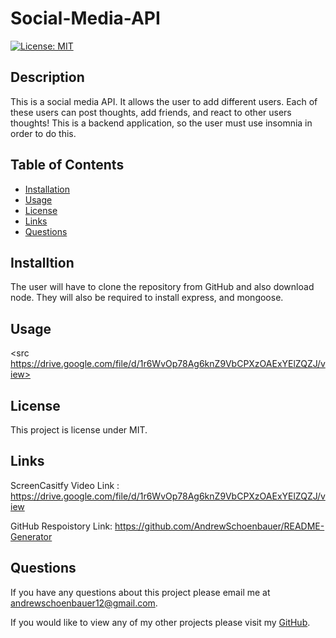 # Social-Media-API
  [![License: MIT](https://img.shields.io/badge/License-MIT-yellow.svg)](https://opensource.org/licenses/MIT)
  
  ## **Description**
  This is a social media API. It allows the user to add different users. Each of these users can post thoughts, add friends, and react to other users thoughts! This is a backend application, so the user must use insomnia in order to do this.  

  ## **Table of Contents**
  - [Installation](#installation)
  - [Usage](#usage)
  - [License](#license)
  - [Links](#links)
  - [Questions](#questions)

  ## **Installtion**
  The user will have to clone the repository from GitHub and also download node. They will also be required to install express, and mongoose. 

  ## **Usage**
  <src https://drive.google.com/file/d/1r6WvOp78Ag6knZ9VbCPXzOAExYElZQZJ/view>

  ## **License**
This project is license under MIT.

## **Links**
ScreenCasitfy Video Link : https://drive.google.com/file/d/1r6WvOp78Ag6knZ9VbCPXzOAExYElZQZJ/view


GitHub Respoistory Link: https://github.com/AndrewSchoenbauer/README-Generator
## **Questions**
If you have any questions about this project please email me at andrewschoenbauer12@gmail.com. 

If you would like to view any of my other projects please visit my [GitHub](https://github.com/AndrewSchoenbauer).


